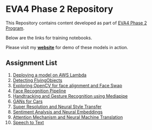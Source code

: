 # EVA4 Phase 2 Repository
 
 This Repository contains content developed as part of [EVA4 Phase 2 Program](https://theschoolof.ai/#programs).
 
 Below are the links for training notebooks. 
 
 Please visit my **[website](https://rekogwebservice.tk/)** for demo of these models in action.

## Assignment List

1. [Deploying a model on AWS Lambda](https://github.com/rajy4683/EVA4P2/tree/master/S1-BasicDeployment)
2. [Detecting FlyingObjects](https://github.com/rajy4683/EVA4P2/tree/master/S2-FlyingObjects)
3. [Exploring OpenCV for face alignment and Face Swap](https://github.com/rajy4683/EVA4P2/tree/master/S3-FaceAlignSwap)
4. [Face Recognition Pipeline](https://github.com/rajy4683/EVA4P2/tree/master/S4-FaceNet)
5. [Handtracking and Gesture Recognition using Mediapipe](https://github.com/rajy4683/EVA4P2/tree/master/S5-OpenPose)
6. [GANs for Cars](https://github.com/rajy4683/EVA4P2/tree/master/S6-GANs)
7. [Super Resolution and Neural Style Transfer](https://github.com/rajy4683/EVA4P2/tree/master/S8-SuperResNST)
8. [Sentiment Analysis and Neural Embeddings](https://github.com/rajy4683/EVA4P2/tree/master/S9-SentimentAnalysis)
9. [Attention Mechanism and Neural Machine Translation](https://github.com/rajy4683/EVA4P2/tree/master/S11-Attention)
10. [Speech to Text](https://github.com/rajy4683/EVA4P2/tree/master/S12-ImageCaptioning)
